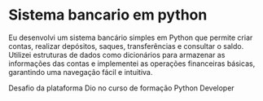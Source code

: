 # Sistema bancario em python

 Eu desenvolvi um sistema bancário simples em Python que permite criar contas, realizar depósitos, saques, transferências e consultar o saldo. Utilizei estruturas de dados como dicionários para armazenar as informações das contas e implementei as operações financeiras básicas, garantindo uma navegação fácil e intuitiva.
 
 Desafio da plataforma Dio no curso de formação Python Developer
